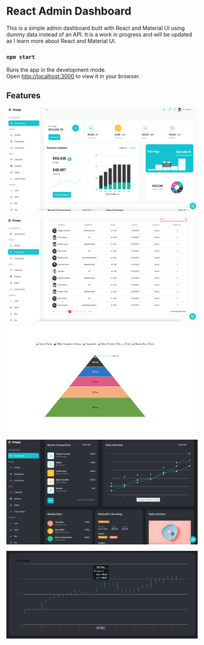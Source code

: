 
# React Admin Dashboard
This is a simple admin dashboard built with React and Material UI using dummy data instead of an API. It is a work in progress and will be updated as I learn more about React and Material UI.

### `npm start`

Runs the app in the development mode.\
Open [http://localhost:3000](http://localhost:3000) to view it in your browser.

## Features
![Ecommerce Dashboard Light](assets/ecommerce-dashboard-light.png)

![Employees Light](assets/employees-light.png)

![Pyramid Light](assets/pyramid-chart-light.png)

![Ecommerce Dashboard Dark](assets/ecommerce-dashboard-dark.png)

![Financial Dark](assets/financial-chart-dark.png)
